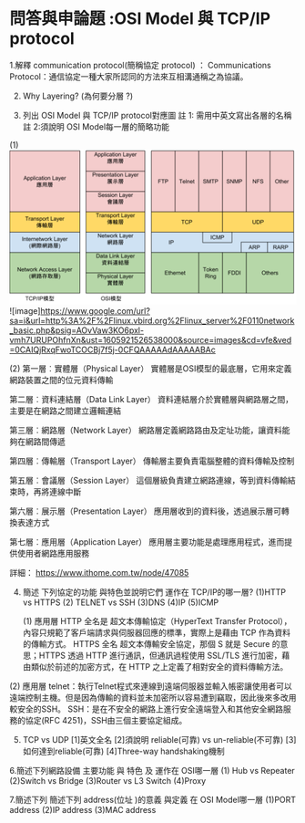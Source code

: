  # 問答與申論題 :OSI Model 與 TCP/IP protocol
 
1.解釋 communication protocol(簡稱協定 protocol) ： Communications Protocol：通信協定一種大家所認同的方法來互相溝通稱之為協議。

2. Why Layering? (為何要分層 ?)
 
 3. 列出 OSI Model 與 TCP/IP protocol對應圖
   註 1: 需用中英文寫出各層的名稱
   註 2:須說明 OSI Model每一層的簡略功能
   
 (1)
 ![image](https://github.com/lxuan2613/-Introduction-to-Computer/blob/main/TCP-IP%E6%A8%A1%E5%9E%8B%20(2).png)
 ![image]https://www.google.com/url?sa=i&url=http%3A%2F%2Flinux.vbird.org%2Flinux_server%2F0110network_basic.php&psig=AOvVaw3KO6pxl-vmh7URUPOhfnXn&ust=1605921526538000&source=images&cd=vfe&ved=0CAIQjRxqFwoTCOCBj7f5j-0CFQAAAAAdAAAAABAc
 
 (2)
 第一層︰實體層（Physical Layer）
實體層是OSI模型的最底層，它用來定義網路裝置之間的位元資料傳輸

第二層︰資料連結層（Data Link Layer）
資料連結層介於實體層與網路層之間，主要是在網路之間建立邏輯連結

第三層︰網路層（Network Layer）
網路層定義網路路由及定址功能，讓資料能夠在網路間傳遞

第四層︰傳輸層（Transport Layer）
傳輸層主要負責電腦整體的資料傳輸及控制

第五層︰會議層（Session Layer）
這個層級負責建立網路連線，等到資料傳輸結束時，再將連線中斷

第六層︰展示層（Presentation Layer）
應用層收到的資料後，透過展示層可轉換表達方式

第七層︰應用層（Application Layer）
應用層主要功能是處理應用程式，進而提供使用者網路應用服務

詳細： https://www.ithome.com.tw/node/47085



4. 簡述 下列協定的功能 與特色並說明它們 運作在 TCP/IP的哪一層?
   (1)HTTP vs HTTPS (2) TELNET vs SSH (3)DNS (4)IP (5)ICMP
    
   (1) 應用層
   HTTP 全名是 超文本傳輸協定（HyperText Transfer Protocol），內容只規範了客戶端請求與伺服器回應的標準，實際上是藉由 TCP 作為資料的傳輸方式。
   HTTPS 全名 超文本傳輸安全協定，那個 S 就是 Secure 的意思；HTTPS 透過 HTTP 進行通訊，但通訊過程使用 SSL/TLS 進行加密，藉由類似於前述的加密方式，在 HTTP 之上定義了相對安全的資料傳輸方法。

(2) 應用層
telnet：執行Telnet程式來連線到遠端伺服器並輸入帳密讓使用者可以遠端控制主機。但是因為傳輸的資料並未加密所以容易遭到竊取，因此後來多改用較安全的SSH。
SSH：是在不安全的網路上進行安全遠端登入和其他安全網路服務的協定(RFC 4251)，SSH由三個主要協定組成。


5. TCP vs UDP
[1]英文全名
[2]須說明 reliable(可靠) vs un-reliable(不可靠)
[3]如何達到reliable(可靠)
[4]Three-way handshaking機制

6.簡述下列網路設備  主要功能 與 特色 及 運作在 OSI哪一層
(1) Hub vs Repeater
(2)Switch vs Bridge
(3)Router vs L3 Switch
(4)Proxy

7.簡述下列 簡述下列 address(位址 )的意義 與定義 在 OSI Model哪一層
(1)PORT address
(2)IP address
(3)MAC address

